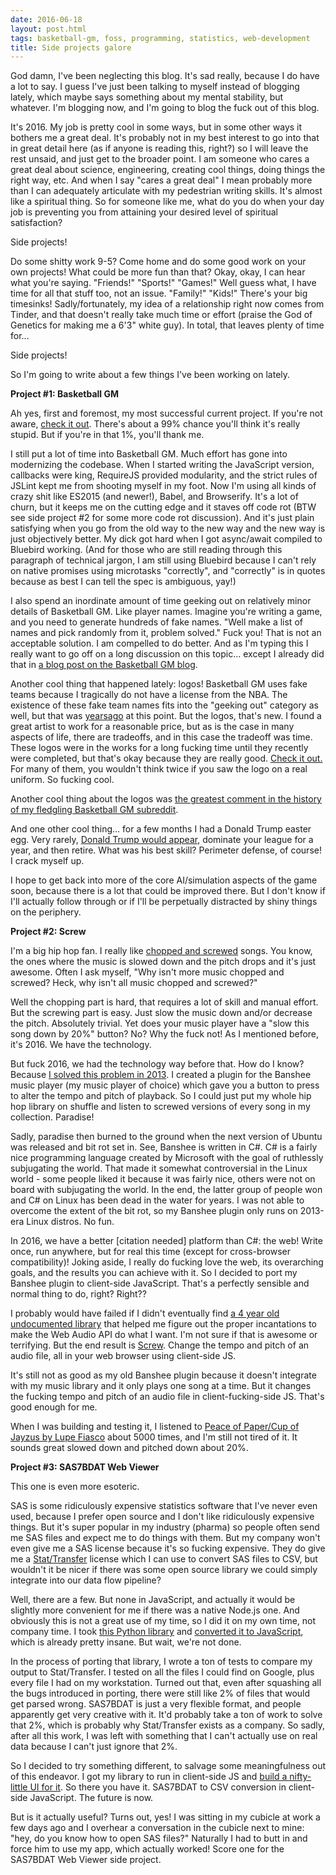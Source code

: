 ```yaml
---
date: 2016-06-18
layout: post.html
tags: basketball-gm, foss, programming, statistics, web-development
title: Side projects galore
---
```


God damn, I've been neglecting this blog. It's sad really, because I do have a lot to say. I guess I've just been talking to myself instead of blogging lately, which maybe says something about my mental stability, but whatever. I'm blogging now, and I'm going to blog the fuck out of this blog.

It's 2016. My job is pretty cool in some ways, but in some other ways it bothers me a great deal. It's probably not in my best interest to go into that in great detail here (as if anyone is reading this, right?) so I will leave the rest unsaid, and just get to the broader point. I am someone who cares a great deal about science, engineering, creating cool things, doing things the right way, etc. And when I say "cares a great deal" I mean probably more than I can adequately articulate with my pedestrian writing skills. It's almost like a spiritual thing. So for someone like me, what do you do when your day job is preventing you from attaining your desired level of spiritual satisfaction?

Side projects!

<!--more-->

Do some shitty work 9-5? Come home and do some good work on your own projects! What could be more fun than that? Okay, okay, I can hear what you're saying. "Friends!" "Sports!" "Games!" Well guess what, I have time for all that stuff too, not an issue. "Family!" "Kids!" There's your big timesinks! Sadly/fortunately, my idea of a relationship right now comes from Tinder, and that doesn't really take much time or effort (praise the God of Genetics for making me a 6'3" white guy). In total, that leaves plenty of time for...

Side projects!

So I'm going to write about a few things I've been working on lately.

<b>Project #1: Basketball GM</b>

Ah yes, first and foremost, my most successful current project. If you're not aware, <a href="https://basketball-gm.com/">check it out</a>. There's about a 99% chance you'll think it's really stupid. But if you're in that 1%, you'll thank me.

I still put a lot of time into Basketball GM. Much effort has gone into modernizing the codebase. When I started writing the JavaScript version, callbacks were king, RequireJS provided modularity, and the strict rules of JSLint kept me from shooting myself in my foot. Now I'm using all kinds of crazy shit like ES2015 (and newer!), Babel, and Browserify. It's a lot of churn, but it keeps me on the cutting edge and it staves off code rot (BTW see side project #2 for some more code rot discussion). And it's just plain satisfying when you go from the old way to the new way and the new way is just objectively better. My dick got hard when I got async/await compiled to Bluebird working. (And for those who are still reading through this paragraph of technical jargon, I am still using Bluebird because I can't rely on native promises using microtasks "correctly", and "correctly" is in quotes because as best I can tell the spec is ambiguous, yay!)

I also spend an inordinate amount of time geeking out on relatively minor details of Basketball GM. Like player names. Imagine you're writing a game, and you need to generate hundreds of fake names. "Well make a list of names and pick randomly from it, problem solved." Fuck you! That is not an acceptable solution. I am compelled to do better. And as I'm typing this I really want to go off on a long discussion on this topic... except I already did that in <a href="https://basketball-gm.com/blog/2016/06/more-realistic-player-names-including-international-players/">a blog post on the Basketball GM blog</a>.

Another cool thing that happened lately: logos! Basketball GM uses fake teams because I tragically do not have a license from the NBA. The existence of these fake team names fits into the "geeking out" category as well, but that was <a href="https://basketball-gm.com/blog/2014/01/the-great-realignment/">years</a><a href="https://basketball-gm.com/blog/2014/01/new-team-regions-and-names/">ago</a> at this point. But the logos, that's new. I found a great artist to work for a reasonable price, but as is the case in many aspects of life, there are tradeoffs, and in this case the tradeoff was time. These logos were in the works for a long fucking time until they recently were completed, but that's okay because they are really good. <a href="https://basketball-gm.com/blog/2016/06/logos-for-default-teams/">Check it out.</a> For many of them, you wouldn't think twice if you saw the logo on a real uniform. So fucking cool.

Another cool thing about the logos was <a href="https://www.reddit.com/r/BasketballGM/comments/4mfx1g/theyre_almost_here/d3vdomy?context=3">the greatest comment in the history of my fledgling Basketball GM subreddit</a>.

And one other cool thing... for a few months I had a Donald Trump easter egg. Very rarely, <a href="https://i.imgur.com/7eJ4y7H.png">Donald Trump would appear</a>, dominate your league for a year, and then retire. What was his best skill? Perimeter defense, of course! I crack myself up.

I hope to get back into more of the core AI/simulation aspects of the game soon, because there is a lot that could be improved there. But I don't know if I'll actually follow through or if I'll be perpetually distracted by shiny things on the periphery.

<b>Project #2: Screw</b>

I'm a big hip hop fan. I really like <a href="https://en.wikipedia.org/wiki/Chopped_and_screwed">chopped and screwed</a> songs. You know, the ones where the music is slowed down and the pitch drops and it's just awesome. Often I ask myself, "Why isn't more music chopped and screwed? Heck, why isn't all music chopped and screwed?"

Well the chopping part is hard, that requires a lot of skill and manual effort. But the screwing part is easy. Just slow the music down and/or decrease the pitch. Absolutely trivial. Yet does your music player have a "slow this song down by 20%" button? No? Why the fuck not! As I mentioned before, it's 2016. We have the technology.

But fuck 2016, we had the technology way before that. How do I know? Because <a href="https://mail.gnome.org/archives/banshee-list/2013-May/msg00034.html">I solved this problem in 2013</a>. I created a plugin for the Banshee music player (my music player of choice) which gave you a button to press to alter the tempo and pitch of playback. So I could just put my whole hip hop library on shuffle and listen to screwed versions of every song in my collection. Paradise!

Sadly, paradise then burned to the ground when the next version of Ubuntu was released and bit rot set in. See, Banshee is written in C#. C# is a fairly nice programming language created by Microsoft with the goal of ruthlessly subjugating the world. That made it somewhat controversial in the Linux world - some people liked it because it was fairly nice, others were not on board with subjugating the world. In the end, the latter group of people won and C# on Linux has been dead in the water for years. I was not able to overcome the extent of the bit rot, so my Banshee plugin only runs on 2013-era Linux distros. No fun.

In 2016, we have a better [citation needed] platform than C#: the web! Write once, run anywhere, but for real this time (except for cross-browser compatibility)! Joking aside, I really do fucking love the web, its overarching goals, and the results you can achieve with it. So I decided to port my Banshee plugin to client-side JavaScript. That's a perfectly sensible and normal thing to do, right? Right??

I probably would have failed if I didn't eventually find <a href="https://github.com/also/soundtouch-js">a 4 year old undocumented library</a> that helped me figure out the proper incantations to make the Web Audio API do what I want. I'm not sure if that is awesome or terrifying. But the end result is <a href="http://dumbmatter.com/screw/">Screw</a>. Change the tempo and pitch of an audio file, all in your web browser using client-side JS.

It's still not as good as my old Banshee plugin because it doesn't integrate with my music library and it only plays one song at a time. But it changes the fucking tempo and pitch of an audio file in client-fucking-side JS. That's good enough for me.

When I was building and testing it, I listened to <a href="https://www.youtube.com/watch?v=Z6JlTnGD_so">Peace of Paper/Cup of Jayzus by Lupe Fiasco</a> about 5000 times, and I'm still not tired of it. It sounds great slowed down and pitched down about 20%.

<b>Project #3: SAS7BDAT Web Viewer</b>

This one is even more esoteric.

SAS is some ridiculously expensive statistics software that I've never even used, because I prefer open source and I don't like ridiculously expensive things. But it's super popular in my industry (pharma) so people often send me SAS files and expect me to do things with them. But my company won't even give me a SAS license because it's so fucking expensive. They do give me a <a href="http://www.stattransfer.com/">Stat/Transfer</a> license which I can use to convert SAS files to CSV, but wouldn't it be nicer if there was some open source library we could simply integrate into our data flow pipeline?

Well, there are a few. But none in JavaScript, and actually it would be slightly more convenient for me if there was a native Node.js one. And obviously this is not a great use of my time, so I did it on my own time, not company time. I took <a href="https://bitbucket.org/jaredhobbs/sas7bdat">this Python library</a> and <a href="https://github.com/dumbmatter/sas7bdat-js">converted it to JavaScript</a>, which is already pretty insane. But wait, we're not done.

In the process of porting that library, I wrote a ton of tests to compare my output to Stat/Transfer. I tested on all the files I could find on Google, plus every file I had on my workstation. Turned out that, even after squashing all the bugs introduced in porting, there were still like 2% of files that would get parsed wrong. SAS7BDAT is just a very flexible format, and people apparently get very creative with it. It'd probably take a ton of work to solve that 2%, which is probably why Stat/Transfer exists as a company. So sadly, after all this work, I was left with something that I can't actually use on real data because I can't just ignore that 2%.

So I decided to try something different, to salvage some meaningfulness out of this endeavor. I got my library to run in client-side JS and <a href="http://dumbmatter.com/sas7bdat/">build a nifty-little UI for it</a>. So there you have it. SAS7BDAT to CSV conversion in client-side JavaScript. The future is now.

But is it actually useful? Turns out, yes! I was sitting in my cubicle at work a few days ago and I overhear a conversation in the cubicle next to mine: "hey, do you know how to open SAS files?" Naturally I had to butt in and force him to use my app, which actually worked! Score one for the SAS7BDAT Web Viewer side project.
